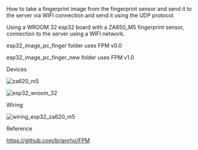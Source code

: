 How to take a fingerprint image from the fingerprint sensor and send it to the server via WIFI connection and send it using the UDP protocol.

Using a WROOM 32 esp32 board with a ZA650_M5 fingerprint sensor, connection to the server using a WIFI network.

esp32_image_pc_finger folder uses FPM v0.0

esp32_image_pc_finger_new folder uses FPM v1.0

Devices

![za620_m5](https://github.com/user-attachments/assets/14af3a2d-02ca-4fc3-a8ae-5622e91fd774)

![esp32_wroom_32](https://github.com/user-attachments/assets/d8972c51-eb1d-4f84-8789-1f0e46056931)

Wiring

![wiring_esp32_za620_m5](https://github.com/user-attachments/assets/390009f2-0eff-4c6e-9907-4e155abcdd4d)

Reference

https://github.com/brianrho/FPM
